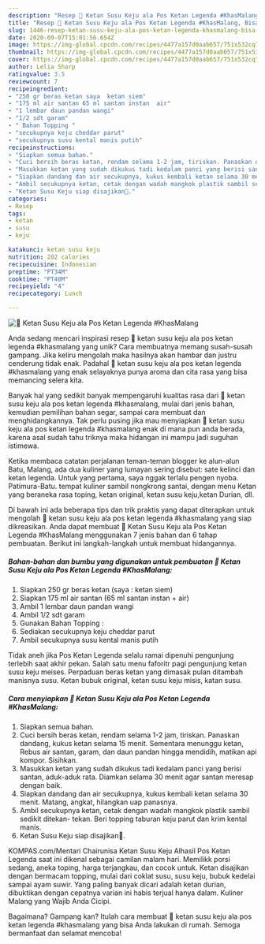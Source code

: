 ```yaml
---
description: "Resep 🌸 Ketan Susu Keju ala Pos Ketan Legenda #KhasMalang, Bisa Manjain Lidah"
title: "Resep 🌸 Ketan Susu Keju ala Pos Ketan Legenda #KhasMalang, Bisa Manjain Lidah"
slug: 1446-resep-ketan-susu-keju-ala-pos-ketan-legenda-khasmalang-bisa-manjain-lidah
date: 2020-09-07T15:01:56.654Z
image: https://img-global.cpcdn.com/recipes/4477a157d0aab657/751x532cq70/🌸-ketan-susu-keju-ala-pos-ketan-legenda-khasmalang-foto-resep-utama.jpg
thumbnail: https://img-global.cpcdn.com/recipes/4477a157d0aab657/751x532cq70/🌸-ketan-susu-keju-ala-pos-ketan-legenda-khasmalang-foto-resep-utama.jpg
cover: https://img-global.cpcdn.com/recipes/4477a157d0aab657/751x532cq70/🌸-ketan-susu-keju-ala-pos-ketan-legenda-khasmalang-foto-resep-utama.jpg
author: Lelia Sharp
ratingvalue: 3.5
reviewcount: 7
recipeingredient:
- "250 gr beras ketan saya  ketan siem"
- "175 ml air santan 65 ml santan instan  air"
- "1 lembar daun pandan wangi"
- "1/2 sdt garam"
- " Bahan Topping "
- "secukupnya keju cheddar parut"
- "secukupnya susu kental manis putih"
recipeinstructions:
- "Siapkan semua bahan."
- "Cuci bersih beras ketan, rendam selama 1-2 jam, tiriskan. Panaskan dandang, kukus ketan selama 15 menit. Sementara menunggu ketan, Rebus air santan, garam, dan daun pandan hingga mendidih, matikan api kompor. Sisihkan."
- "Masukkan ketan yang sudah dikukus tadi kedalam panci yang berisi santan, aduk-aduk rata. Diamkan selama 30 menit agar santan meresap dengan baik."
- "Siapkan dandang dan air secukupnya, kukus kembali ketan selama 30 menit. Matang, angkat, hilangkan uap panasnya."
- "Ambil secukupnya ketan, cetak dengan wadah mangkok plastik sambil sedikit ditekan- tekan. Beri topping taburan keju parut dan krim kental manis."
- "Ketan Susu Keju siap disajikan💞."
categories:
- Resep
tags:
- ketan
- susu
- keju

katakunci: ketan susu keju 
nutrition: 202 calories
recipecuisine: Indonesian
preptime: "PT34M"
cooktime: "PT40M"
recipeyield: "4"
recipecategory: Lunch

---
```



![🌸 Ketan Susu Keju ala Pos Ketan Legenda #KhasMalang](https://img-global.cpcdn.com/recipes/4477a157d0aab657/751x532cq70/🌸-ketan-susu-keju-ala-pos-ketan-legenda-khasmalang-foto-resep-utama.jpg)

Anda sedang mencari inspirasi resep 🌸 ketan susu keju ala pos ketan legenda #khasmalang yang unik? Cara membuatnya memang susah-susah gampang. Jika keliru mengolah maka hasilnya akan hambar dan justru cenderung tidak enak. Padahal 🌸 ketan susu keju ala pos ketan legenda #khasmalang yang enak selayaknya punya aroma dan cita rasa yang bisa memancing selera kita.

Banyak hal yang sedikit banyak mempengaruhi kualitas rasa dari 🌸 ketan susu keju ala pos ketan legenda #khasmalang, mulai dari jenis bahan, kemudian pemilihan bahan segar, sampai cara membuat dan menghidangkannya. Tak perlu pusing jika mau menyiapkan 🌸 ketan susu keju ala pos ketan legenda #khasmalang enak di mana pun anda berada, karena asal sudah tahu triknya maka hidangan ini mampu jadi suguhan istimewa.

Ketika membaca catatan perjalanan teman-teman blogger ke alun-alun Batu, Malang, ada dua kuliner yang lumayan sering disebut: sate kelinci dan ketan legenda. Untuk yang pertama, saya nggak terlalu pengen nyoba. Patimura-Batu. tempat kuliner sambil nongkrong santai, dengan menu Ketan yang beraneka rasa toping, ketan original, ketan susu keju,ketan Durian, dll.


Di bawah ini ada beberapa tips dan trik praktis yang dapat diterapkan untuk mengolah 🌸 ketan susu keju ala pos ketan legenda #khasmalang yang siap dikreasikan. Anda dapat membuat 🌸 Ketan Susu Keju ala Pos Ketan Legenda #KhasMalang menggunakan 7 jenis bahan dan 6 tahap pembuatan. Berikut ini langkah-langkah untuk membuat hidangannya.

<!--inarticleads1-->

##### Bahan-bahan dan bumbu yang digunakan untuk pembuatan 🌸 Ketan Susu Keju ala Pos Ketan Legenda #KhasMalang:

1. Siapkan 250 gr beras ketan (saya : ketan siem)
1. Siapkan 175 ml air santan (65 ml santan instan + air)
1. Ambil 1 lembar daun pandan wangi
1. Ambil 1/2 sdt garam
1. Gunakan  Bahan Topping :
1. Sediakan secukupnya keju cheddar parut
1. Ambil secukupnya susu kental manis putih


Tidak aneh jika Pos Ketan Legenda selalu ramai dipenuhi pengunjung terlebih saat akhir pekan. Salah satu menu faforitr pagi pengunjung ketan susu keju meises. Perpaduan beras ketan yang dimasak pulan ditambah manisnya susu. Ketan bubuk original, ketan susu keju misis, katan susu. 

<!--inarticleads2-->

##### Cara menyiapkan 🌸 Ketan Susu Keju ala Pos Ketan Legenda #KhasMalang:

1. Siapkan semua bahan.
1. Cuci bersih beras ketan, rendam selama 1-2 jam, tiriskan. Panaskan dandang, kukus ketan selama 15 menit. Sementara menunggu ketan, Rebus air santan, garam, dan daun pandan hingga mendidih, matikan api kompor. Sisihkan.
1. Masukkan ketan yang sudah dikukus tadi kedalam panci yang berisi santan, aduk-aduk rata. Diamkan selama 30 menit agar santan meresap dengan baik.
1. Siapkan dandang dan air secukupnya, kukus kembali ketan selama 30 menit. Matang, angkat, hilangkan uap panasnya.
1. Ambil secukupnya ketan, cetak dengan wadah mangkok plastik sambil sedikit ditekan- tekan. Beri topping taburan keju parut dan krim kental manis.
1. Ketan Susu Keju siap disajikan💞.


KOMPAS.com/Mentari Chairunisa Ketan Susu Keju Alhasil Pos Ketan Legenda saat ini dikenal sebagai camilan malam hari. Memilikk porsi sedang, aneka toping, harga terjangkau, dan cocok untuk. Ketan disajikan dengan bermacam topping, mulai dari coklat susu, susu keju, bubuk kedelai sampai ayam suwir. Yang paling banyak dicari adalah ketan durian, dibuktikan dengan cepatnya varian ini habis terjual hanya dalam. Kuliner Malang yang Wajib Anda Cicipi. 

Bagaimana? Gampang kan? Itulah cara membuat 🌸 ketan susu keju ala pos ketan legenda #khasmalang yang bisa Anda lakukan di rumah. Semoga bermanfaat dan selamat mencoba!
